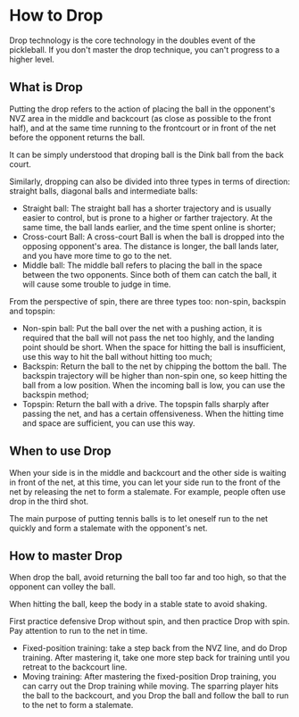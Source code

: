 # How to Drop

Drop technology is the core technology in the doubles event of the pickleball. If you don't master the drop technique, you can't progress to a higher level.

## What is Drop

Putting the drop refers to the action of placing the ball in the opponent's NVZ area in the middle and backcourt (as close as possible to the front half), and at the same time running to the frontcourt or in front of the net before the opponent returns the ball.

It can be simply understood that droping ball is the Dink ball from the back court.

Similarly, dropping can also be divided into three types in terms of direction: straight balls, diagonal balls and intermediate balls:

* Straight ball: The straight ball has a shorter trajectory and is usually easier to control, but is prone to a higher or farther trajectory. At the same time, the ball lands earlier, and the time spent online is shorter;
* Cross-court Ball: A cross-court Ball is when the ball is dropped into the opposing opponent's area. The distance is longer, the ball lands later, and you have more time to go to the net.
* Middle ball: The middle ball refers to placing the ball in the space between the two opponents. Since both of them can catch the ball, it will cause some trouble to judge in time.

From the perspective of spin, there are three types too: non-spin, backspin and topspin:

* Non-spin ball: Put the ball over the net with a pushing action, it is required that the ball will not pass the net too highly, and the landing point should be short. When the space for hitting the ball is insufficient, use this way to hit the ball without hitting too much;
* Backspin: Return the ball to the net by chipping the bottom the ball. The backspin trajectory will be higher than non-spin one, so keep hitting the ball from a low position. When the incoming ball is low, you can use the backspin method;
* Topspin: Return the ball with a drive. The topspin falls sharply after passing the net, and has a certain offensiveness. When the hitting time and space are sufficient, you can use this way.

## When to use Drop

When your side is in the middle and backcourt and the other side is waiting in front of the net, at this time, you can let your side run to the front of the net by releasing the net to form a stalemate. For example, people often use drop in the third shot.

The main purpose of putting tennis balls is to let oneself run to the net quickly and form a stalemate with the opponent's net.

## How to master Drop

When drop the ball, avoid returning the ball too far and too high, so that the opponent can volley the ball.

When hitting the ball, keep the body in a stable state to avoid shaking.

First practice defensive Drop without spin, and then practice Drop with spin. Pay attention to run to the net in time.

* Fixed-position training: take a step back from the NVZ line, and do Drop training. After mastering it, take one more step back for training until you retreat to the backcourt line.
* Moving training: After mastering the fixed-position Drop training, you can carry out the Drop training while moving. The sparring player hits the ball to the backcourt, and you Drop the ball and follow the ball to run to the net to form a stalemate.